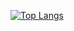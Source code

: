 [![Top Langs](https://github-readme-stats.vercel.app/api/top-langs/?username=faizanwasif&layout=compact&theme=vision-friendly-dark)](https://github.com/faiznwasif/github-readme-stats) 
<!---
faizanwasif/faizanwasif is a ✨ special ✨ repository because its `README.md` (this file) appears on your GitHub profile.
You can click the Preview link to take a look at your changes.
--->
